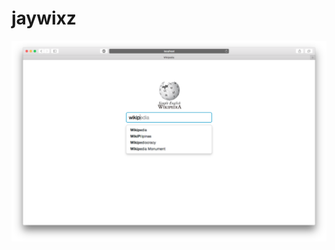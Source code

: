 # jaywixz

![](https://raw.githubusercontent.com/cody271/jaywixz/master/screenshots/safari%20v8.0.6%202%202015-09-28.png)
